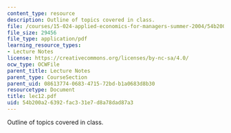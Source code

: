 ```yaml
---
content_type: resource
description: Outline of topics covered in class.
file: /courses/15-024-applied-economics-for-managers-summer-2004/54b200a26392fac331e7d8a78dad87a3_lec12.pdf
file_size: 29456
file_type: application/pdf
learning_resource_types:
- Lecture Notes
license: https://creativecommons.org/licenses/by-nc-sa/4.0/
ocw_type: OCWFile
parent_title: Lecture Notes
parent_type: CourseSection
parent_uid: 08613774-0683-4715-72bd-b1a0683d8b30
resourcetype: Document
title: lec12.pdf
uid: 54b200a2-6392-fac3-31e7-d8a78dad87a3
---
```

Outline of topics covered in class.